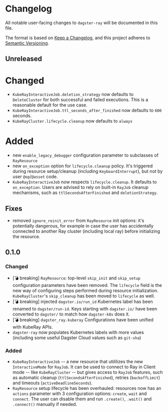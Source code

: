 # Changelog

All notable user-facing changes to `dagster-ray` will be documented in this file.

The format is based on [Keep a Changelog](https://keepachangelog.com/en/1.1.0/),
and this project adheres to [Semantic Versioning](https://semver.org/spec/v2.0.0.html).

## Unreleased

# Changed
- `KubeRayInteractiveJob.deletion_strategy` now defaults to `DeleteCluster` for both successful and failed executions. This is a reasonable default for the use case.
- `KubeRayInteractiveJob.ttl_seconds_after_finished` now defaults to `600` seconds.
- `KubeRayCluster.lifecycle.cleanup` now defaults to `always`

# Added
- new `enable_legacy_debugger` configuration parameter to subclasses of `RayResource`
- new `on_exception` option for `lifecycle.cleanup` policy. It's triggered during resource setup/cleanup (including `KeyboardInterrupt`), but not by user `@op`/`@asset` code.
- `KubeRayInteractiveJob` now respects `lifecycle.cleanup`. It defaults to `on_exception`. Users are advised to rely on built-in `RayJob` cleanup mechanisms, such as `ttlSecondsAfterFinished` and `deletionStrategy`.

## Fixes
- removed `ignore_reinit_error` from `RayResource` init options: it's potentially dangerous, for example in case the user has accidentally connected to another Ray cluster (including local ray) before initializing the resource.

## 0.1.0

### Changed
- [:bomb: breaking] `RayResource`: top-level `skip_init` and `skip_setup` configuration parameters have been removed. The `lifecycle` field is the new way of configuring steps performed during resource initialization. `KubeRayCluster`'s `skip_cleanup` has been moved to `lifecycle` as well.
- [:bomb: breaking] injected `dagster.io/run_id` Kubernetes label has been renamed to `dagster/run-id`. Keys starting with `dagster.io/` have been converted to `dagster/` to match how `dagster-k8s` does it.
- [:bomb: breaking] `dagster_ray.kuberay` Configurations have been unified with KubeRay APIs.
- `dagster-ray` now populates Kubernetes labels with more values (including some useful Dagster Cloud values such as `git-sha`)

### Added
- `KubeRayInteractiveJob` -- a new resource that utililizes the new `InteractiveMode` for `RayJob`. It can be used to connect to Ray in Client mode -- like `KubeRayCluster` -- but gives access to `RayJob` features, such as automatic cleanup (`ttlSecondsAfterFinished`), retries (`backoffLimit`) and timeouts (`activeDeadlineSeconds`).
- `RayResource` setup lifecycle has been overhauled: resources now has an `actions` parameter with 3 configuration options: `create`, `wait` and `connect`. The user can disable them and run `.create()`, `.wait()` and `.connect()` manually if needed.
